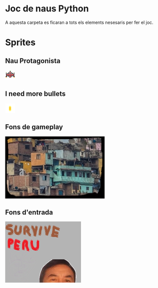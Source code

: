 # Joc de naus Python

A aquesta carpeta es ficaran a tots els elements nesesaris per fer el joc.

# Sprites
## Nau Protagonista
![Nau Protagonista](pixil-frame-0.png)
## I need more bullets
![Bales](Bullet.png)
## Fons de gameplay
![Fons de pantalla](gameplay.png)
## Fons d'entrada
![Fons d'entrada](Opening.png)
